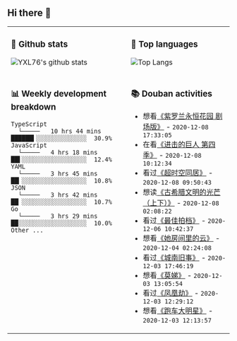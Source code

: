 ## Hi there 👋

<table>
<tr>
<td valign="top" width="54%">

### 🔭 Github stats

![YXL76's github stats](https://github-readme-stats.yxl76.vercel.app/api?username=YXL76&count_private=true&show_icons=true&theme=tokyonight)

</td>

<td valign="top" width="46%">

### 🌱 Top languages

![Top Langs](https://github-readme-stats.yxl76.vercel.app/api/top-langs/?username=YXL76&layout=compact&theme=tokyonight)

</td>
</tr>
<tr>
<td valign="top" width="54%">

### 📊 Weekly development breakdown

```text
TypeScript
  └─────   10 hrs 44 mins ██████▍░░░░░░░░░░░░░░  30.9%
JavaScript
  └─────   4 hrs 18 mins  ██▌░░░░░░░░░░░░░░░░░░  12.4%
YAML
  └─────   3 hrs 45 mins  ██▎░░░░░░░░░░░░░░░░░░  10.8%
JSON
  └─────   3 hrs 42 mins  ██▏░░░░░░░░░░░░░░░░░░  10.7%
Go
  └─────   3 hrs 29 mins  ██░░░░░░░░░░░░░░░░░░░  10.0%
Other ...
```

</td>
<td valign="top" width="46%">

### 📚 Douban activities

- 想看[《紫罗兰永恒花园 剧场版》](http://movie.douban.com/subject/30179560/) - `2020-12-08 17:33:05`
- 在看[《进击的巨人 第四季》](http://movie.douban.com/subject/33440021/) - `2020-12-08 10:12:34`
- 看过[《超时空同居》](http://movie.douban.com/subject/27133303/) - `2020-12-08 09:50:43`
- 想读[《古希腊文明的光芒（上下）》](https://book.douban.com/subject/35225153/) - `2020-12-08 02:08:22`
- 看过[《最佳拍档》](http://movie.douban.com/subject/1306011/) - `2020-12-06 10:42:37`
- 想看[《她房间里的云》](http://movie.douban.com/subject/30388205/) - `2020-12-04 02:24:08`
- 看过[《城南旧事》](http://movie.douban.com/subject/1300894/) - `2020-12-03 17:46:19`
- 想看[《莫娣》](http://movie.douban.com/subject/25938803/) - `2020-12-03 13:05:54`
- 看过[《凤凰劫》](http://movie.douban.com/subject/1308982/) - `2020-12-03 12:29:12`
- 想看[《跑车大明星》](http://movie.douban.com/subject/35275346/) - `2020-12-03 12:13:57`

</td>
</tr>
</table>

<!--
**YXL76/YXL76** is a ✨ _special_ ✨ repository because its `README.md` (this file) appears on your GitHub profile.

Here are some ideas to get you started:

- 🔭 I’m currently working on ...
- 🌱 I’m currently learning ...
- 👯 I’m looking to collaborate on ...
- 🤔 I’m looking for help with ...
- 💬 Ask me about ...
- 📫 How to reach me: ...
- 😄 Pronouns: ...
- ⚡ Fun fact: ...
-->
